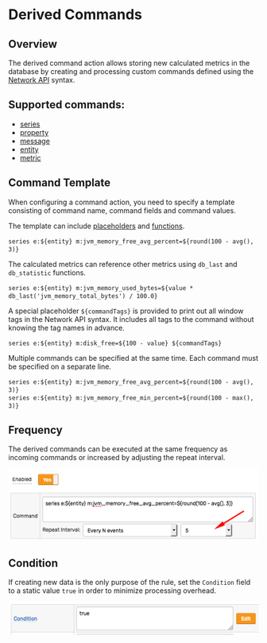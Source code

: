 # Derived Commands

## Overview

The derived command action allows storing new calculated metrics in the database by creating and processing custom commands defined using the [Network API](../api/network/README.md#network-api) syntax.

## Supported commands:

* [series](../api/network/series.md)
* [property](../api/network/property.md)
* [message](../api/network/message.md)
* [entity](../api/network/entity.md)
* [metric](../api/network/metric.md)

## Command Template

When configuring a command action, you need to specify a template consisting of command name, command fields and command values.

The template can include [placeholders](placeholders.md) and [functions](functions.md).

```ls
series e:${entity} m:jvm_memory_free_avg_percent=${round(100 - avg(), 3)}
```

The calculated metrics can reference other metrics using `db_last` and `db_statistic` functions.

```ls
series e:${entity} m:jvm_memory_used_bytes=${value * db_last('jvm_memory_total_bytes') / 100.0}
```

A special placeholder `${commandTags}` is provided to print out all window tags in the Network API syntax. It includes all tags to the command without knowing the tag names in advance.

```ls
series e:${entity} m:disk_free=${100 - value} ${commandTags}
```

Multiple commands can be specified at the same time. Each command must be specified on a separate line.

```ls
series e:${entity} m:jvm_memory_free_avg_percent=${round(100 - avg(), 3)}
series e:${entity} m:jvm_memory_free_min_percent=${round(100 - max(), 3)}
```

## Frequency

The derived commands can be executed at the same frequency as incoming commands or increased by adjusting the repeat interval.

![](images/derived_repeat.png)

## Condition

If creating new data is the only purpose of the rule, set the `Condition` field to a static value `true` in order to minimize processing overhead.

![](images/derived-condition.png)
